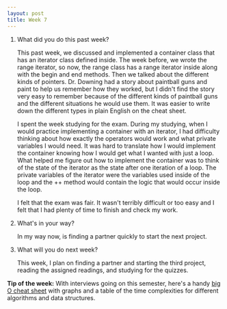 ```yaml
---
layout: post
title: Week 7
---
```



1. What did you do this past week?

    This past week, we discussed and implemented a container class that has an iterator class defined inside. The week before, we wrote the range iterator, so now, the range class has a range iterator inside along with the begin and end methods. Then we talked about the different kinds of pointers. Dr. Downing had a story about paintball guns and paint to help us remember how they worked, but I didn't find the story very easy to remember because of the different kinds of paintball guns and the different situations he would use them. It was easier to write down the different types in plain English on the cheat sheet.

    I spent the week studying for the exam. During my studying, when I would practice implementing a container with an iterator, I had difficulty thinking about how exactly the operators would work and what private variables I would need. It was hard to translate how I would implement the container knowing how I would get what I wanted with just a loop. What helped me figure out how to implement the container was to think of the state of the iterator as the state after one iteration of a loop. The private variables of the iterator were the variables used inside of the loop and the ++ method would contain the logic that would occur inside the loop.

    I felt that the exam was fair. It wasn't terribly difficult or too easy and I felt that I had plenty of time to finish and check my work.

2. What's in your way?

    In my way now, is finding a partner quickly to start the next project.

3. What will you do next week?

    This week, I plan on finding a partner and starting the third project, reading the assigned readings, and studying for the quizzes.

**Tip of the week:** With interviews going on this semester, here's a handy [big O cheat sheet](http://bigocheatsheet.com/) with graphs and a table of the time complexities for different algorithms and data structures.

